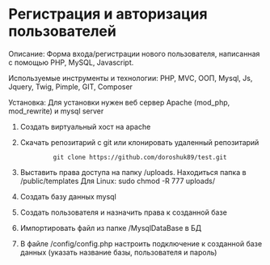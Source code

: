 # Регистрация и авторизация пользователей

Описание:
Форма входа/регистрации нового пользователя, написанная с помощью PHP, MySQL, Javascript. 

Используемые инструменты и технологии:
PHP, MVC, ООП, Mysql, Js, Jquery, Twig, Pimple, GIT, Composer 

Установка: 
Для установки нужен веб сервер Apache (mod_php, mod_rewrite) и mysql server

1. Создать виртуальный хост на apache
1. Скачать репозитарий с git или клонировать удаленный репозитарий

                git clone https://github.com/doroshuk89/test.git

2. Выставить права доступа на папку /uploads. Находиться папка в /public/templates
Для Linux: 
                sudo chmod -R 777 uploads/

3. Создать базу данных mysql 
4. Создать пользователя и назначить права к созданной базе
5. Импортировать файл из папке /MysqlDataBase в БД  
4. В файле /config/config.php настроить подключение к созданной базе данных (указать название базы, пользователя и пароль)



